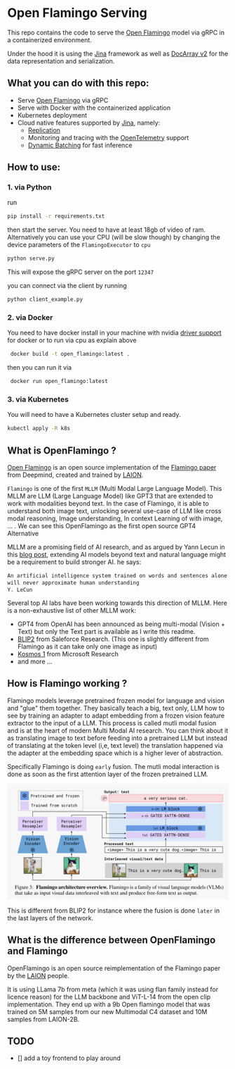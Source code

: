 # Open Flamingo Serving


This repo contains the code to serve the [Open Flamingo](https://laion.ai/blog/open-flamingo/) model via gRPC in a containerized environment.

Under the hood it is using the [Jina](https://github.com/jina-ai/jina) framework as well as [DocArray v2](https://github.com/docarray/docarray/tree/feat-rewrite-v2#readme) for the data representation and serialization.

## What you can do with this repo:

* Serve [Open Flamingo](https://laion.ai/blog/open-flamingo/) via gRPC
* Serve with Docker with the containerized application
* Kubernetes deployment
* Cloud native features supported by [Jina](https://github.com/jina-ai/jina), namely:
  * [Replication](https://docs.jina.ai/concepts/flow/scale-out/)
  * Monitoring and tracing with the [OpenTelemetry](https://docs.jina.ai/cloud-nativeness/opentelemetry/) support
  * [Dynamic Batching](https://docs.jina.ai/concepts/executor/dynamic-batching/) for fast inference 

## How to use:

### 1. via Python

run 

```cmd
pip install -r requirements.txt
```

then start the server. You need to have at least 18gb of video of ram. Alternatively you can use your CPU (will be slow though) by changing the device parameters of the `FlamingoExecutor` to `cpu`

```cmd
python serve.py
```

This will expose the gRPC server on the port `12347`

you can connect via the client by running

```cmd
python client_example.py
```

### 2. via Docker

You need to have docker install in your machine with nvidia [driver support](https://docs.nvidia.com/datacenter/cloud-native/container-toolkit/install-guide.html) for docker
or to run via cpu as explain above

```cmd
 docker build -t open_flamingo:latest .
```

then you can run it via

```cmd
 docker run open_flamingo:latest 
```

### 3. via Kubernetes

You will need to have a Kubernetes cluster setup and ready.

```cmd
kubectl apply -R k8s
``` 

## What is OpenFlamingo ?

[Open Flamingo](https://laion.ai/blog/open-flamingo/) is an open source implementation of the [Flamingo paper](https://arxiv.org/abs/2204.14198)
from Deepmind, created and trained by [LAION](https://laion.ai/).


`Flamingo` is one of the first `MLLM` (Multi Modal Large Language Model). This MLLM are LLM (Large Language Model) like GPT3 that are extended to work with modalities beyond text. In the case of Flamingo, it is able to understand both image text, 
unlocking several use-case of LLM like cross modal reasoning, Image understanding, In context Learning of with image, ... . We can see this OpenFlamingo as the first open source GPT4 Alternative

MLLM are a promising field of AI research, and as argued by Yann Lecun in this [blog post](https://www.noemamag.com/ai-and-the-limits-of-language/), extending AI models beyond text and natural language might be a requirement to build stronger AI.
he says:
```
An artificial intelligence system trained on words and sentences alone will never approximate human understanding
Y. LeCun
``` 

Several top AI labs have been working towards this direction of MLLM. Here is a non-exhaustive list of other MLLM work:

* GPT4 from OpenAI has been announced as being multi-modal (Vision + Text) but only the Text part is available as I write this readme.
* [BLIP2](https://arxiv.org/abs/2301.12597) from Saleforce Research. (This one is slightly different from Flamingo as it can take only one image as input)
* [Kosmos 1](https://arxiv.org/abs/2302.14045) from Microsoft Research
* and more ...


## How is Flamingo working ?

Flamingo models leverage pretrained frozen model for language and vision and "glue" them together. They basically teach a big, text only, LLM how to see by training an adapter to adapt embedding from a frozen vision feature extractor to the input of a LLM.
This process is called mutli modal fusion and is at the heart of modern Multi Modal AI research. You can think about it as translating image to text before feeding into a pretrained LLM but instead of translating at the token level (i,e, text level) the translation
happened via the adapter at the embedding space which is a higher lever of abstraction.


Specifically Flamingo is doing `early` fusion. The mutli modal interaction is done as soon as the first attention layer of the frozen pretrained LLM.

![FLamingo schema](flamingo.png)

This is different from BLIP2 for instance where the fusion is done `later` in the last layers of the network.

## What is the difference between OpenFlamingo and Flamingo

OpenFlamingo is an open source reimplementation of the Flamingo paper by the [LAION](https://laion.ai/) people.

It is using LLama 7b from meta (which it was using flan family instead for licence reason) for the LLM backbone and ViT-L-14 from the open clip implementation.
They end up with a 9b Open flamingo model that was trained on  5M samples from our new Multimodal C4 dataset and 10M samples from LAION-2B.



## TODO


- [] add a toy frontend to play around











